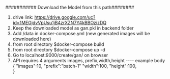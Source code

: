 ########### Download the Model from this path########
1. drive link: https://drive.google.com/uc?id=1MEGjdvVpUsu1jB4zrXZN7Y4kBBOzizDQ
2. Keep the downloaded model as gan.pkl in backend folder
3. Add /data in docker-compose.yml (new generated images will be downloaded here)
3. from root directory $docker-compose build
4. from root directory $docker-compose up -d
5. Go to localhost:9000/create/gan/ on browser
6. API requires 4 arguments images, prefix,width,height
----  example body
	 {
	   "images":10,
           "prefix":"batch-1"
           "width":100,
           "height":100,	
	}
